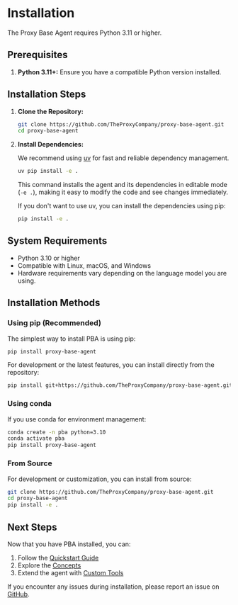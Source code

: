 # Installation

The Proxy Base Agent requires Python 3.11 or higher.

## Prerequisites

1.  **Python 3.11+:** Ensure you have a compatible Python version installed.

## Installation Steps

1.  **Clone the Repository:**
    ```bash
    git clone https://github.com/TheProxyCompany/proxy-base-agent.git
    cd proxy-base-agent
    ```

2.  **Install Dependencies:**

    We recommend using [uv](https://docs.astral.sh/uv/) for fast and reliable dependency management.
    ```bash
    uv pip install -e .
    ```
    This command installs the agent and its dependencies in editable mode (`-e .`), making it easy to modify the code and see changes immediately.

    If you don't want to use uv, you can install the dependencies using pip:
    ```bash
    pip install -e .
    ```

## System Requirements

- Python 3.10 or higher
- Compatible with Linux, macOS, and Windows
- Hardware requirements vary depending on the language model you are using.

## Installation Methods

### Using pip (Recommended)

The simplest way to install PBA is using pip:

```bash
pip install proxy-base-agent
```

For development or the latest features, you can install directly from the repository:

```bash
pip install git+https://github.com/TheProxyCompany/proxy-base-agent.git
```

### Using conda

If you use conda for environment management:

```bash
conda create -n pba python=3.10
conda activate pba
pip install proxy-base-agent
```

### From Source

For development or customization, you can install from source:

```bash
git clone https://github.com/TheProxyCompany/proxy-base-agent.git
cd proxy-base-agent
pip install -e .
```

## Next Steps

Now that you have PBA installed, you can:

1. Follow the [Quickstart Guide](quickstart.md)
2. Explore the [Concepts](../concepts/overview.md)
3. Extend the agent with [Custom Tools](../extending/custom-tools.md)

If you encounter any issues during installation, please report an issue on [GitHub](https://github.com/TheProxyCompany/proxy-base-agent/issues).
